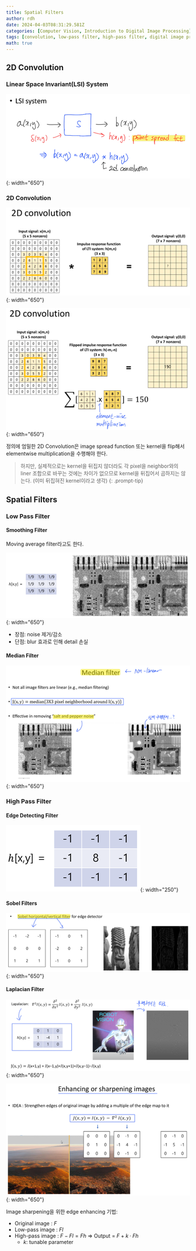 ```yaml
---
title: Spatial Filters
author: rdh
date: 2024-04-03T08:31:29.581Z
categories: [Computer Vision, Introduction to Digital Image Processing]
tags: [convolution, low-pass filter, high-pass filter, digital image processing, computer vision]
math: true
---
```


## 2D Convolution
### Linear Space Invariant(LSI) System
![](/assets/img/spatial-filters-01.png){: width="650"}

### 2D Convolution
![](/assets/img/spatial-filters-02.png){: width="650"}

![](/assets/img/spatial-filters-03.png){: width="650"}

정의에 엄밀한 2D Convolution은 image spread function 또는 kernel을 flip해서 elementwise multiplication을 수행해야 한다.

> 하지만, 실제적으로는 kernel을 뒤집지 않더라도 각 pixel을 neighbor와의 liner 조합으로 바꾸는 것에는 차이가 없으므로 kernel을 뒤집어서 곱하지는 않는다. (이미 뒤집혀진 kernel이라고 생각)
{: .prompt-tip}

## Spatial Filters
### Low Pass Filter
#### Smoothing Filter
Moving average filter라고도 한다.

![](/assets/img/spatial-filters-04.png){: width="650"}

* 장점: noise 제거/감소
* 단점: blur 효과로 인해 detail 손실

#### Median Filter
![](/assets/img/spatial-filters-09.png){: width="650"}

### High Pass Filter
#### Edge Detecting Filter

![](/assets/img/spatial-filters-05.png){: width="250"}

#### Sobel Filters

![](/assets/img/spatial-filters-08.png){: width="650"}

#### Laplacian Filter

![](/assets/img/spatial-filters-06.png){: width="650"}

![](/assets/img/spatial-filters-07.png){: width="650"}

Image sharpening을 위한 edge enhancing 기법:
  * Original image : $F$
  * Low-pass image : $Fl$
  * High-pass image : $F-Fl = Fh$
	=> Output = $F + k·Fh$
    * $k$: tunable parameter




